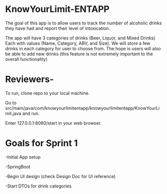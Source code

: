 # KnowYourLimit-ENTAPP

The goal of this app is to allow users to track the number of alcoholic drinks they have had and report their level of intoxication.

The app will have 3 categories of drinks (Beer, Liquor, and Mixed Drinks) Each with values (Name, Category, ABV, and Size). We will store a few drinks in each category for user to choose from.  The hope is users will also be able to add new drinks (this feature is not extremely important to the overall functionality)

# Reviewers-
To run, clone repo to your local machine.

Go to src/main/java/com/knowyourlimitentapp/knowyourlimitentapp/KnowYourLimit.java and run.

Enter 127.0.0.1:8080/start in your web browser.


# Goals for Sprint 1

-Initial App setup  

-SpringBoot

-Begin UI design (check Design Doc for UI reference)

-Start DTOs for drink categories
